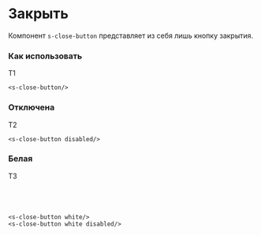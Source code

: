 # Закрыть

Компонент `s-close-button` представляет из себя лишь кнопку закрытия. 

### Как использовать
Т1

<s-close-button/>

``` vue
<s-close-button/>
```

### Отключена
Т2

<s-close-button disabled/>

``` vue
<s-close-button disabled/>
```

### Белая
Т3

<div class="bg-secondary d-flex align-items-center" style="height: 40px;">
<s-close-button white/>
<s-close-button white disabled/>
</div>

``` vue
<s-close-button white/>
<s-close-button white disabled/>
```